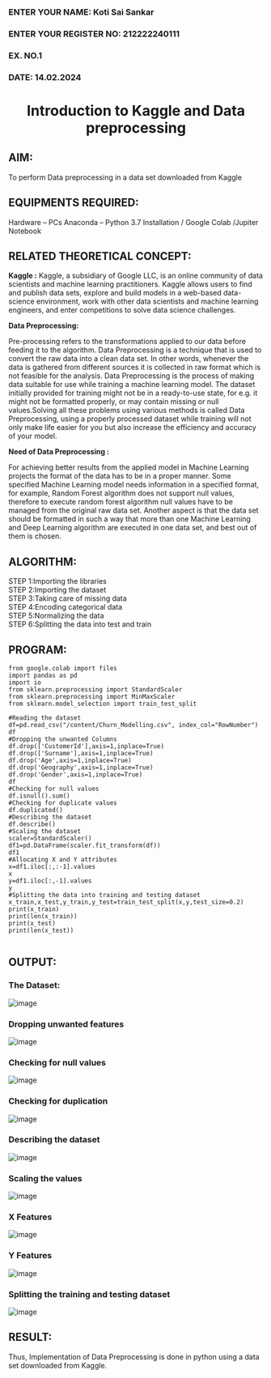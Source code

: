 <H3>ENTER YOUR NAME: Koti Sai Sankar</H3>
<H3>ENTER YOUR REGISTER NO: 212222240111</H3>
<H3>EX. NO.1</H3>
<H3>DATE: 14.02.2024</H3>
<H1 ALIGN =CENTER> Introduction to Kaggle and Data preprocessing</H1>

## AIM:

To perform Data preprocessing in a data set downloaded from Kaggle

## EQUIPMENTS REQUIRED:
Hardware – PCs
Anaconda – Python 3.7 Installation / Google Colab /Jupiter Notebook

## RELATED THEORETICAL CONCEPT:

**Kaggle :**
Kaggle, a subsidiary of Google LLC, is an online community of data scientists and machine learning practitioners. Kaggle allows users to find and publish data sets, explore and build models in a web-based data-science environment, work with other data scientists and machine learning engineers, and enter competitions to solve data science challenges.

**Data Preprocessing:**

Pre-processing refers to the transformations applied to our data before feeding it to the algorithm. Data Preprocessing is a technique that is used to convert the raw data into a clean data set. In other words, whenever the data is gathered from different sources it is collected in raw format which is not feasible for the analysis.
Data Preprocessing is the process of making data suitable for use while training a machine learning model. The dataset initially provided for training might not be in a ready-to-use state, for e.g. it might not be formatted properly, or may contain missing or null values.Solving all these problems using various methods is called Data Preprocessing, using a properly processed dataset while training will not only make life easier for you but also increase the efficiency and accuracy of your model.

**Need of Data Preprocessing :**

For achieving better results from the applied model in Machine Learning projects the format of the data has to be in a proper manner. Some specified Machine Learning model needs information in a specified format, for example, Random Forest algorithm does not support null values, therefore to execute random forest algorithm null values have to be managed from the original raw data set.
Another aspect is that the data set should be formatted in such a way that more than one Machine Learning and Deep Learning algorithm are executed in one data set, and best out of them is chosen.


## ALGORITHM:
STEP 1:Importing the libraries<BR>
STEP 2:Importing the dataset<BR>
STEP 3:Taking care of missing data<BR>
STEP 4:Encoding categorical data<BR>
STEP 5:Normalizing the data<BR>
STEP 6:Splitting the data into test and train<BR>

##  PROGRAM:
```
from google.colab import files
import pandas as pd
import io
from sklearn.preprocessing import StandardScaler
from sklearn.preprocessing import MinMaxScaler
from sklearn.model_selection import train_test_split

#Reading the dataset
df=pd.read_csv("/content/Churn_Modelling.csv", index_col="RowNumber")
df
#Dropping the unwanted Columns
df.drop(['CustomerId'],axis=1,inplace=True)
df.drop(['Surname'],axis=1,inplace=True)
df.drop('Age',axis=1,inplace=True)
df.drop('Geography',axis=1,inplace=True)
df.drop('Gender',axis=1,inplace=True)
df
#Checking for null values
df.isnull().sum()
#Checking for duplicate values
df.duplicated()
#Describing the dataset
df.describe()
#Scaling the dataset
scaler=StandardScaler()
df1=pd.DataFrame(scaler.fit_transform(df))
df1
#Allocating X and Y attributes
x=df1.iloc[:,:-1].values
x
y=df1.iloc[:,-1].values
y
#Splitting the data into training and testing dataset
x_train,x_test,y_train,y_test=train_test_split(x,y,test_size=0.2)
print(x_train)
print(len(x_train))
print(x_test)
print(len(x_test))


```


## OUTPUT:
### The Dataset:
![image](https://github.com/nithish143257/Ex-1-NN/assets/113762839/c64cf59c-3337-4e72-baf3-a7971bb763d8)
### Dropping unwanted features
![image](https://github.com/nithish143257/Ex-1-NN/assets/113762839/95b0e46e-2f11-4c11-9c04-2a0611ba4a3d)
### Checking for null values
![image](https://github.com/nithish143257/Ex-1-NN/assets/113762839/04383aee-13c4-4b99-856f-e3406774837e)
### Checking for duplication
![image](https://github.com/nithish143257/Ex-1-NN/assets/113762839/19b2247f-1dd3-4870-a58c-dae2c6032797)
### Describing the dataset
![image](https://github.com/nithish143257/Ex-1-NN/assets/113762839/cce905a0-9214-4d0d-96a8-7f8eb4a54a51)
### Scaling the values
![image](https://github.com/nithish143257/Ex-1-NN/assets/113762839/c85d9637-07c5-4e7f-9fcc-efc532f213c3)
### X Features
![image](https://github.com/nithish143257/Ex-1-NN/assets/113762839/ed9df820-b7b4-498e-9faa-5eb74bf03bbc)
### Y Features
![image](https://github.com/nithish143257/Ex-1-NN/assets/113762839/2c0d4f55-3fb0-4c96-91f8-320e9aa8c6f3)
### Splitting the training and testing dataset
![image](https://github.com/nithish143257/Ex-1-NN/assets/113762839/8f5abe47-1525-492b-bd78-f6378c272c44)









## RESULT:
Thus, Implementation of Data Preprocessing is done in python  using a data set downloaded from Kaggle.


